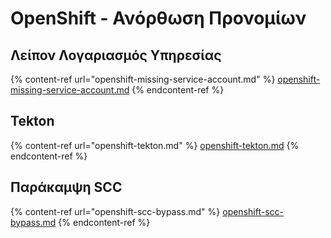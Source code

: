 # OpenShift - Ανόρθωση Προνομίων

## Λείπον Λογαριασμός Υπηρεσίας

{% content-ref url="openshift-missing-service-account.md" %}
[openshift-missing-service-account.md](openshift-missing-service-account.md)
{% endcontent-ref %}

## Tekton

{% content-ref url="openshift-tekton.md" %}
[openshift-tekton.md](openshift-tekton.md)
{% endcontent-ref %}

## Παράκαμψη SCC

{% content-ref url="openshift-scc-bypass.md" %}
[openshift-scc-bypass.md](openshift-scc-bypass.md)
{% endcontent-ref %}
